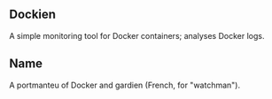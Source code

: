 ## Dockien
A simple monitoring tool for Docker containers; analyses Docker logs.

## Name
A portmanteu of Docker and gardien (French, for "watchman").